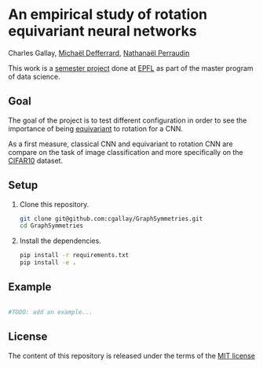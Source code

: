 # An empirical study of rotation equivariant neural networks

Charles Gallay, [Michaël Defferrard](http://deff.ch), [Nathanaël Perraudin](https://perraudin.info)

This work is a [semester project](https://www.epfl.ch/schools/ic/wp-content/uploads/2018/10/PROJETS-DE-SEMESTRE-DIRECTIVES-ENGLISH.pdf) done at [EPFL](https://www.epfl.ch/) as part of the master program of data science. 

## Goal

The goal of the project is to test different configuration in order to see the importance of being [equivariant](https://en.wikipedia.org/wiki/Equivariant_map) to rotation for a CNN.

As a first measure, classical CNN and equivariant to rotation CNN are compare on the task of image classification and more specifically on the [CIFAR10](https://www.cs.toronto.edu/~kriz/cifar.html) dataset.  


## Setup

1. Clone this repository.
   ```sh
   git clone git@github.com:cgallay/GraphSymmetries.git
   cd GraphSymmetries
   ```

2. Install the dependencies.
   ```sh
   pip install -r requirements.txt
   pip install -e .
   ```

## Example

```python

#TODO: add an example...

```

## License
The content of this repository is released under the terms of the [MIT license](LICENCE.md)

